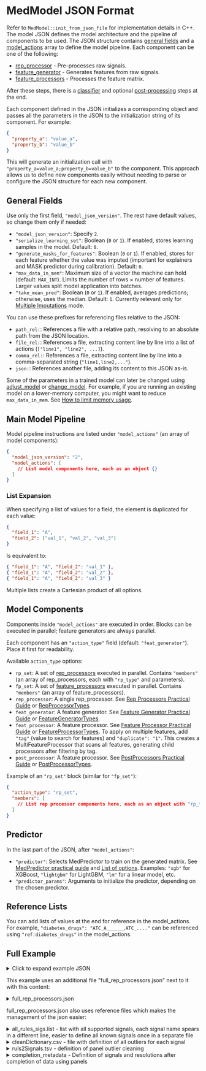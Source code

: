 # MedModel JSON Format

Refer to `MedModel::init_from_json_file` for implementation details in C++.
The model JSON defines the model architecture and the pipeline of components to be used.
The JSON structure contains [general fields](#general-fields) and a [model_actions](#model-components) array to define the model pipeline.
Each component can be one of the following:

* [rep_processor](01.Rep%20Processors%20Practical%20Guide) - Pre-processes raw signals.
* [feature_generator](02.Feature%20Generator%20Practical%20Guide) - Generates features from raw signals.
* [feature_processors](03.FeatureProcessor%20practical%20guide) - Processes the feature matrix.

After these steps, there is a [classifier](04.MedAlgo%20Library/MedPredictor%20practical%20guide/) and optional [post-processing](05.PostProcessors%20Practical%20Guide) steps at the end.

Each component defined in the JSON initializes a corresponding object and passes all the parameters in the JSON to the initialization string of its component. For example:

```json
{
  "property_a": "value_a",
  "property_b": "value_b"
}
```

This will generate an initialization call with `"property_a=value_a;property_b=value_b"` to the component. This approach allows us to define new components easily without needing to parse or configure the JSON structure for each new component.

## General Fields

Use only the first field, `"model_json_version"`. The rest have default values, so change them only if needed:

- `"model_json_version"`: Specify `2`.
- `"serialize_learning_set"`: Boolean (`0` or `1`). If enabled, stores learning samples in the model. Default: `0`.
- `"generate_masks_for_features"`: Boolean (`0` or `1`). If enabled, stores for each feature whether the value was imputed (important for explainers and MASK predictor during calibration). Default: `0`.
- `"max_data_in_mem"`: Maximum size of a vector the machine can hold (default: `MAX_INT`). Limits the number of rows × number of features. Larger values split model application into batches.
- `"take_mean_pred"`: Boolean (`0` or `1`). If enabled, averages predictions; otherwise, uses the median. Default: `1`. Currently relevant only for [Multiple Imputations](05.PostProcessors%20Practical%20Guide/MultipleImputations.md) mode.

You can use these prefixes for referencing files relative to the JSON:

- `path_rel:`: References a file with a relative path, resolving to an absolute path from the JSON location.
- `file_rel:`: References a file, extracting content line by line into a list of actions (`["line1", "line2", ...]`).
- `comma_rel:`: References a file, extracting content line by line into a comma-separated string (`"line1,line2,..."`).
- `json:`: References another file, adding its content to this JSON as-is.

Some of the parameters in a trained model can later be changed using [adjust_model](../Medial%20Tools/adjust_model.md) or [change_model](../Medial%20Tools/change_model). For example, if you are running an existing model on a lower-memory computer, you might want to reduce `max_data_in_mem`. See [How to limit memory usage](../Medial%20Tools/change_model/How%20to%20limit%20memory%20usage%20in%20predict.md).

## Main Model Pipeline

Model pipeline instructions are listed under `"model_actions"` (an array of model components):

```json
{
  "model_json_version": "2",
  "model_actions": [
    // List model components here, each as an object {}
  ]
}
```

### List Expansion

When specifying a list of values for a field, the element is duplicated for each value:

```json
{
  "field_1": "A",
  "field_2": ["val_1", "val_2", "val_3"]
}
```

Is equivalent to:

```json
{ "field_1": "A", "field_2": "val_1" },
{ "field_1": "A", "field_2": "val_2" },
{ "field_1": "A", "field_2": "val_3" }
```

Multiple lists create a Cartesian product of all options.

## Model Components

Components inside `"model_actions"` are executed in order. Blocks can be executed in parallel; feature generators are always parallel.

Each component has an `"action_type"` field (default: `"feat_generator"`). Place it first for readability.

Available `action_type` options:

- `rp_set`: A set of [rep_processors](01.Rep%20Processors%20Practical%20Guide) executed in parallel. Contains `"members"` (an array of rep_processors, each with `"rp_type"` and parameters).
- `fp_set`: A set of [feature_processors](03.FeatureProcessor%20practical%20guide) executed in parallel. Contains `"members"` (an array of feature_processors).
- `rep_processor`: A single rep_processor. See [Rep Processors Practical Guide](01.Rep%20Processors%20Practical%20Guide) or [RepProcessorTypes](https://Medial-EarlySign.github.io/MR_LIBS/RepProcess_8h.html#a2772b5cb2b32efafbbd8ba9440b9576a).
- `feat_generator`: A feature generator. See [Feature Generator Practical Guide](03.FeatureProcessor%20practical%20guide) or [FeatureGeneratorTypes](https://Medial-EarlySign.github.io/MR_LIBS/FeatureGenerator_8h.html#a109794c7f375415720a0af5dd3132023).
- `feat_processor`: A feature processor. See [Feature Processor Practical Guide](03.FeatureProcessor%20practical%20guide) or [FeatureProcessorTypes](https://Medial-EarlySign.github.io/MR_LIBS/FeatureProcess_8h.html#ae648a97312d7df5b3f5cf01b19887334). To apply on multiple features, add `"tag"` (value to search for features) and `"duplicate": "1"`. This creates a MultiFeatureProcessor that scans all features, generating child processors after filtering by tag.
- `post_processor`: A feature processor. See [PostProcessors Practical Guide](05.PostProcessors%20Practical%20Guide) or [PostProcessorTypes](https://Medial-EarlySign.github.io/MR_LIBS/PostProcessor_8h.html#a1dab070b8206be89206ff19f321a1cfc).

Example of an `"rp_set"` block (similar for `"fp_set"`):

```json
{
  "action_type": "rp_set",
  "members": [
    // List rep processor components here, each as an object with "rp_type" field...
  ]
}
```

## Predictor

In the last part of the JSON, after `"model_actions"`:

- `"predictor"`: Selects MedPredictor to train on the generated matrix. See [MedPredictor practical guide](04.MedAlgo%20Library/MedPredictor%20practical%20guide) and [List of options](https://Medial-EarlySign.github.io/MR_LIBS/MedAlgo_8h.html#ab3f9aacffd8e29e833677299133ac4f0). Examples: `"xgb"` for XGBoost, `"lightgbm"` for LightGBM, `"lm"` for a linear model, etc.
- `"predictor_params"`: Arguments to initialize the predictor, depending on the chosen predictor.

## Reference Lists

You can add lists of values at the end for reference in the model_actions. For example, `"diabetes_drugs": "ATC_A______,ATC_...."` can be referenced using `"ref:diabetes_drugs"` in the model_actions.

## Full Example

<details>
  <summary>Click to expand example JSON</summary>

```json title="example json"
{
  "model_json_version": "2",
  "serialize_learning_set": "0",
  "model_actions": [
    "json:full_rep_processors.json", // Import a JSON from the current folder with other components - in this case, outlier cleaners, signal panel completers, etc.
    // Features
    {
      "action_type": "feat_generator",
      "fg_type": "age"
    },
    {
      "action_type": "feat_generator",
      "fg_type": "gender"
    },
    {
      "action_type": "feat_generator",
      "fg_type": "unified_smoking",
      "tags": "smoking",
      "smoking_features": "Current_Smoker, Ex_Smoker, Unknown_Smoker, Never_Smoker, Passive_Smoker, Smok_Days_Since_Quitting, Smok_Pack_Years_Max, Smok_Pack_Years_Last, Smoking_Years, Smoking_Intensity"
    },
    // Cancers in Dx
    {
      "action_type": "feat_generator",
      "fg_type": "basic",
      "type": "category_set",
      "window": [
        "win_from=0;win_to=10950"
      ],
      "time_unit": "Days",
      "sets": [
        "ICD9_CODE:140-149,ICD9_CODE:150-159,ICD9_CODE:160-165,ICD9_CODE:170,ICD9_CODE:171,ICD9_CODE:172,ICD9_CODE:174,ICD9_CODE:175,ICD9_CODE:176,ICD9_CODE:179-189,ICD9_CODE:200-208,ICD9_CODE:209.0,ICD9_CODE:209.1,ICD9_CODE:209.2,ICD9_CODE:290.3,ICD9_CODE:230-234"
      ],
      "signal": "ICD9_Diagnosis",
      "in_set_name": "Cancers"
    },
    // Statistical features - will take: last, average, min, max, etc. for each time window: 0-180, 0-365, 365-730, 0-1095 prior prediction day in days and for each signal: Hemoglobin, WBC...
    // In total will create: 8*4*4 = 128 features
    {
      "action_type": "feat_generator",
      "fg_type": "basic",
      "type": [
        "last",
        "last_delta",
        "avg",
        "max",
        "min",
        "std",
        "slope",
        "range_width"
      ],
      "window": [
        "win_from=0;win_to=180",
        "win_from=0;win_to=365",
        "win_from=365;win_to=730",
        "win_from=0;win_to=1095"
      ],
      "time_unit": "Days",
      "tags": "labs_and_measurements,need_imputer,need_norm",
      "signal": [
        "Hemoglobin",
        "WBC",
        "Platelets",
        "Albumin"
      ]
    },
    {
      "action_type": "feat_generator",
      "fg_type": "basic",
      "type": [
        "last_time"
      ],
      "window": [
        "win_from=0;win_to=180",
        "win_from=0;win_to=365",
        "win_from=365;win_to=730",
        "win_from=0;win_to=1095"
      ],
      "time_unit": "Days",
      "tags": "labs_and_measurements,need_imputer,need_norm",
      //Take only panels - to remove repititions:
      "signal": [
        "BMI",
        "Creatinine",
        "WBC",
        "Cholesterol",
        "Glucose",
        "Hemoglobin",
        "Albumin"
      ]
    },
    {
      "action_type": "feat_generator",
      "fg_type": "category_depend",
      "signal": "DIAGNOSIS",
      "window": [
        "win_from=0;win_to=10950;tags=numeric.win_0_10950",
        "win_from=0;win_to=365;tags=numeric.win_0_365"
      ],
      "time_unit_win": "Days",
      "regex_filter": "ICD10_CODE:.*",
      "min_age": "40",
      "max_age": "90",
      "age_bin": "5",
      "min_code_cnt": "200",
      "fdr": "0.01",
      "lift_below": "0.7",
      "lift_above": "1.3",
      "stat_metric": "mcnemar",
      "max_depth": "50",
      "max_parents": "100",
      "use_fixed_lift": "1",
      "sort_by_chi": "1",
      "verbose": "1",
      "take_top": "50"
    },
    // Feature selector to remove features with 99.9% same value, there are other options, like lasso, by model importance, etc.
    {
      "action_type": "fp_set",
      "members": [
        {
          "fp_type": "remove_deg",
          "percentage": "0.999"
        }
      ]
    },
    // Imputer - simple choise of choosing median value by stratifying to age, gender and smoking status - will commit for all features with "need_imputer" tag
    {
      "action_type": "fp_set",
      "members": [
        {
          "fp_type": "imputer",
          "strata": "Age,40,100,5:Gender,1,2,1:Current_Smoker,0,1,1:Ex_Smoker,0,1,1",
          "moment_type": "median",
          "tag": "need_imputer",
          "duplicate": "1"
        }
      ]
    },
    // Normalizer - will commit for all features with "need_imputer" tag
    {
      "action_type": "fp_set",
      "members": [
        {
          "fp_type": "normalizer",
          "resolution_only": "0",
          "resolution": "5",
          "tag": "need_norm",
          "duplicate": "1"
        }
      ]
    }
  ],
  "predictor": "xgb",
  "predictor_params": "tree_method=auto;booster=gbtree;objective=binary:logistic;eta=0.050;alpha=0.000;lambda=0.010;gamma=0.010;max_depth=6;colsample_bytree=0.800;colsample_bylevel=1.000;min_child_weight=10;num_round=200;subsample=0.800"
}
```
</details>


This example uses an additional file "full_rep_processors.json" next to it with this content:

<details>
       <summary>full_rep_processors.json</summary>

```json title="full_rep_processors.json"
{
  "action_type": "rp_set",
  "members": [
	{
	  "rp_type":"conf_cln",
	  "conf_file":"path_rel:cleanDictionary.csv",
	  "time_channel":"0",
	  "clean_method":"confirmed",
	  "signal":"file_rel:all_rules_sigs.list",
	  "print_summary" : "1",
	  "nrem_suff":"nRem"
	  //,"verbose_file":"/tmp/cleaning.log"
	},
	{
	  "rp_type":"conf_cln",
	  "conf_file":"path_rel:cleanDictionary.csv",
	  "val_channel":["0", "1"],
	  "clean_method":"confirmed",
	  "signal": ["BP"],
	  "print_summary" : "1",
	  "nrem_suff":"nRem"
	  //,"verbose_file":"/tmp/cleaning.log"
	}
  ]
},
{
  "action_type": "rp_set",
  "members": [
	{
	  "rp_type":"sim_val",
	  "signal":"file_rel:all_rules_sigs.list",
	  "type":"remove_diff",
	  "debug":"0"
	}
	
  ]
},
{
  "action_type": "rp_set",
  "members": [
	{
	  "rp_type":"rule_cln",
	  "addRequiredSignals":"1",
	  "time_window":"0",
	  "tolerance":"0.1",
	  "calc_res":"0.1",
	  "rules2Signals":"path_rel:ruls2Signals.tsv",
	  "consideredRules":[ "1", "2", "3", "4", "5", "6", "7", "8", "9", "10", "11", "12", "13", "14", "15", "16", "17", "18", "19", "20", "21", "22" ] 
	  
	  //,"verbose_file":"/tmp/panel_cleaning.log"
	}
  ]
},
{
  "action_type": "rp_set",
  "members": [
	{
	  "rp_type":"complete",
	  "sim_val":"remove_diff",
	  "config":"path_rel:completion_metadata",
	  "panels":["red_line", "white_line", "gcs", "bmi"]
	},
	{
	  "rp_type":"calc_signals",
	  "calculator":"eGFR",
	  "missing_value":"-65336",
	  "work_channel":"0",
	  "names":"eGFR_CKD_EPI",
	  "signals_time_unit":"Date",
	  "max_time_search_range":"0",
	  "signals":"Creatinine,GENDER,BDATE",
	  "calculator_init_params":"{mdrd=0;ethnicity=0}"
	},
	{
	  "rp_type":"calc_signals",
	  "calculator":"eGFR",
	  "missing_value":"-65336",
	  "work_channel":"0",
	  "names":"eGFR_MDRD",
	  "signals_time_unit":"Date",
	  "max_time_search_range":"0",
	  "signals":"Creatinine,GENDER,BDATE",
	  "calculator_init_params":"{mdrd=1;ethnicity=0}"
	}
  ]
}  
```
</details>

full_rep_processors.json also uses reference files which makes the management of the json easier:

<details>
       <summary>all_rules_sigs.list - list with all supported signals, each signal name spears in a different line, easier to define all known signals once in a separate file</summary> 

```text title="all_rules_sigs.list"
Albumin
ALKP
ALT
Amylase
AST
B12
Basophils#
Basophils%
Bicarbonate
Bilirubin
BMI
Ca
CA125
Cholesterol
Cholesterol_over_HDL
CK
Cl
CO2
CorrectedCa
Creatinine
CRP
Digoxin
eGFR
Eosinophils#
Eosinophils%
Erythrocyte
Ferritin
Fibrinogen
Follic_Acid
FreeT3
FreeT4
FSH
GFR
GGT
Globulin
Glucose
HbA1C
HDL
HDL_over_Cholesterol
HDL_over_LDL
HDL_over_nonHDL
Height
Hematocrit
Hemoglobin
INR
Iron_Fe
K+
LDH
LDL
LDL_over_HDL
Lithium
LUC
LuteinisingHormone
Lymphocytes#
Lymphocytes%
MCH
MCHC-M
MCV
Mg
Monocytes#
Monocytes%
MPV
Na
Neutrophils#
Neutrophils%
NonHDLCholesterol
NRBC
PDW
PFR
Phosphore
PlasmaAnionGap
PlasmaViscosity
Platelets
Platelets_Hematocrit
Progesterone
Prolactin
Protein_Total
PSA
PULSE
RandomGlucose
RBC
RDW
Reticulocyte
Rheumatoid_Factor
Serum_Oestradiol
SerumAnionGap
Sex_Hormone_Binding_Globulin
T4
Testosterone
TIBC
Transferrin
Transferrin_Saturation_Index
Triglycerides
TSH
Urea
Uric_Acid
Urine_Dipstick_pH
Urine_Epithelial_Cell
Urine_Microalbumin
Urine_Protein_Creatinine
UrineAlbumin
UrineAlbumin_over_Creatinine
UrineCreatinine
UrineTotalProtein
VitaminD_25
WBC
Weight
Band%
Blast%
Gleason_1
Gleason_2
Gleason_Total
PSA_Ratio
PT_Seconds
PTP
PTT
TEMP
Urine_Bilirubin
Urine_Erythrocytes
Urine_Glucose
Urine_Ketone
Urine_Leukocytes
Urine_Nitrite
Urine_PH
Urine_Protein
Urine_Urubilinogen
Fev1
Smoking_Duration
Smoking_Intensity
Pack_Years
```
</details>


<details>
       <summary>cleanDictionary.csv - file with definition of all outliers for each signal</summary>

```text title="cleanDictionary.csv"
name,logicalN,logicalH,low bound,low dist,high bound,high dist,val_channel
Albumin,1,1.00E+99,none,none,7.2,norm,0
ALKP,0.1,1.00E+99,none,none,5000,lognorm,0
ALT,0.1,1.00E+99,none,none,6500,lognorm,0
Amylase,0.1,1.00E+99,none,none,6000,lognorm,0
AST,0.1,1.00E+99,none,none,6000,lognorm,0
B12,1,1.00E+99,none,none,2500,lognorm,0
Basophils#,0,1.00E+99,none,none,18,lognorm,0
Basophils%,0,100,none,none,25,lognorm,0
Bicarbonate,0.1,1.00E+99,5.048214541,norm,48.02457951,norm,0
Bilirubin,0,1.00E+99,none,none,50,lognorm,0
BMI,5,1.00E+99,none,none,70,norm,0
Ca,0.1,1.00E+99,0.1,lognorm,20,lognorm,0
CA125,0,1.00E+99,none,none,10000,lognorm,0
Cholesterol,1,1.00E+99,none,none,1200,lognorm,0
Cholesterol_over_HDL,1,1.00E+99,none,none,36.09669438,lognorm,0
CK,0,1.00E+99,none,none,3000,lognorm,0
Cl,0.1,1.00E+99,0.1,lognorm,140,lognorm,0
CO2,1,1.00E+99,none,none,52.46921412,norm,0
CorrectedCa,0.1,1.00E+99,0.1,lognorm,20,lognorm,0
Creatinine,0,1.00E+99,none,none,20,lognorm,0
CRP,0,1.00E+99,none,none,300,lognorm,0
Digoxin,0,1.00E+99,none,none,88.49217997,lognorm,0
eGFR,0,1.00E+99,none,none,160,lognorm,0
Eosinophils#,0,1.00E+99,none,none,50,lognorm,0
Eosinophils%,0,100,none,none,100,none,0
Erythrocyte,0,1.00E+99,none,none,13772.43655,lognorm,0
Ferritin,0,1.00E+99,none,none,20000,lognorm,0
Fibrinogen,0,1.00E+99,none,none,3500,lognorm,0
Follic_Acid,0,1.00E+99,none,none,30,lognorm,0
FreeT3,0.001,1.00E+99,none,none,46.79056395,lognorm,0
FreeT4,0.001,1.00E+99,none,none,64.27336088,lognorm,0
FSH,0,1.00E+99,none,none,45399.78,lognorm,0
GFR,0,1.00E+99,none,none,146,lognorm,0
GGT,0,1.00E+99,none,none,8000,lognorm,0
Globulin,0,1.00E+99,none,none,87.00820496,lognorm,0
Glucose,10,1.00E+99,none,none,5000,lognorm,0
HbA1C,0.1,100,none,none,50,lognorm,0
HDL,0,1.00E+99,none,none,420,lognorm,0
HDL_over_Cholesterol,0,1.00E+99,none,none,1,lognorm,0
HDL_over_LDL,0,1.00E+99,none,none,12.19513883,lognorm,0
HDL_over_nonHDL,0,1.00E+99,none,none,2.029837851,norm,0
Height,20,1.00E+99,none,none,300,norm,0
Hematocrit,0.1,100,none,none,75,norm,0
Hemoglobin,2,100,none,none,25,norm,0
INR,0.01,1.00E+99,none,none,11,manual,0
Iron_Fe,1,1.00E+99,none,none,700,norm,0
K+,1.5,1.00E+99,1.5,lognorm,11,lognorm,0
LDH,1,1.00E+99,none,none,12000,lognorm,0
LDL,1,1.00E+99,none,none,2000,lognorm,0
LDL_over_HDL,0,1.00E+99,none,none,51.72779688,lognorm,0
Lithium,0,1.00E+99,none,none,150,lognorm,0
LUC,0,1.00E+99,none,none,2.817745324,lognorm,0
LuteinisingHormone,0,1.00E+99,none,none,12098.73012,lognorm,0
Lymphocytes#,0,1.00E+99,none,none,500,lognorm,0
Lymphocytes%,0,100,none,none,100,none,0
MCH,0.01,1.00E+99,none,none,500,norm,0
MCHC-M,0.1,1.00E+99,none,none,200,norm,0
MCV,1,1.00E+99,none,none,150,norm,0
Mg,0.01,1.00E+99,none,none,2.113294532,lognorm,0
Monocytes#,0,1.00E+99,none,none,40,lognorm,0
Monocytes%,0,100,none,none,100,none,0
MPV,0.1,1.00E+99,none,none,27,lognorm,0
Na,100,1.00E+99,100,lognorm,200,lognorm,0
Neutrophils#,0,1.00E+99,none,none,150,lognorm,0
Neutrophils%,0,100,none,none,100,none,0
NonHDLCholesterol,0,1.00E+99,none,none,1401.434359,lognorm,0
NRBC,0,1.00E+99,none,none,3476.436337,lognorm,0
PDW,0,100,none,none,39.42776545,lognorm,0
PFR,0,1.00E+99,none,none,1328.242946,norm,0
Phosphore,0.1,1.00E+99,none,none,20,norm,0
PlasmaAnionGap,-1.00E+99,1.00E+99,-4.790862408,norm,38.30832862,norm,0
PlasmaViscosity,0.1,1.00E+99,none,none,5.093440521,lognorm,0
Platelets,0.1,1.00E+99,none,none,3000,lognorm,0
Platelets_Hematocrit,0.01,100,none,none,none,none,0
Progesterone,0,1.00E+99,none,none,724363.8626,lognorm,0
Prolactin,0,1.00E+99,none,none,16288.44876,lognorm,0
Protein_Total,0.1,1.00E+99,none,none,15,lognorm,0
PSA,0,1.00E+99,none,none,5000,lognorm,0
PULSE,1,300,none,none,285.3549087,lognorm,0
RandomGlucose,1,1.00E+99,none,none,1136.372137,lognorm,0
RBC,0,1.00E+99,none,none,10,norm,0
RDW,0,100,none,none,100,lognorm,0
Reticulocyte,0,1.00E+99,none,none,17270.35704,lognorm,0
Rheumatoid_Factor,0,1.00E+99,none,none,3021.474146,lognorm,0
Serum_Oestradiol,0,1.00E+99,none,none,188460.5286,lognorm,0
SerumAnionGap,-1.00E+99,1.00E+99,-7.763505351,norm,34.21884248,norm,0
Sex_Hormone_Binding_Globulin,0,1.00E+99,none,none,3209.154851,lognorm,0
T4,0.001,1.00E+99,none,none,40.14304291,norm,0
Testosterone,0,1.00E+99,none,none,572.4061104,lognorm,0
TIBC,0,1.00E+99,none,none,146.4669744,norm,0
Transferrin,10,1.00E+99,none,none,1250,lognorm,0
Transferrin_Saturation_Index,0,100,none,none,none,none,0
Triglycerides,5,1.00E+99,none,none,10000,lognorm,0
TSH,0,1.00E+99,none,none,302.8916089,lognorm,0
Urea,0,1.00E+99,none,none,600,lognorm,0
Uric_Acid,0,1.00E+99,none,none,50,lognorm,0
Urine_Dipstick_pH,0,14,none,none,12.65839393,lognorm,0
Urine_Epithelial_Cell,0,1.00E+99,none,none,464267.9586,lognorm,0
Urine_Microalbumin,0,1.00E+99,none,none,99771.15903,lognorm,0
Urine_Protein_Creatinine,0,1.00E+99,none,none,29928.16788,lognorm,0
UrineAlbumin,0,1.00E+99,none,none,113282.8368,lognorm,0
UrineAlbumin_over_Creatinine,0,1.00E+99,none,none,20116.5322,lognorm,0
UrineCreatinine,0,1.00E+99,none,none,3007.223193,lognorm,0
UrineTotalProtein,0,1.00E+99,none,none,159.820147,lognorm,0
VitaminD_25,0,1.00E+99,none,none,500,lognorm,0
WBC,0.01,1.00E+99,none,none,150,manual,0
Weight,1,1.00E+99,none,none,300,norm,0
Band%,0,100,none,none,100,none,0
Blast%,0,100,none,none,100,none,0
Gleason_1,0.9,5.1,none,none,5.1,none,0
Gleason_2,0.9,5.1,none,none,5.1,none,0
Gleason_Total,1.9,10.1,none,none,10.1,none,0
PSA_Ratio,0,50,none,none,50,none,0
PT_Seconds,8,180,none,none,180,none,0
PTP,3.9,140,none,none,140,none,0
PTT,16,150,none,none,150,none,0
TEMP,31.9,45,none,none,45,none,0
Urine_Bilirubin,0,50,none,none,50,none,0
Urine_Erythrocytes,0,1000,none,none,1000,none,0
Urine_Glucose,0,1500,none,none,1500,none,0
Urine_Ketone,0,200,none,none,200,none,0
Urine_Leukocytes,0,1000,none,none,1000,none,0
Urine_Nitrite,0,1.1,none,none,1.1,none,0
Urine_PH,0,10,none,none,10,none,0
Urine_Protein,0,2000,none,none,2000,none,0
Urine_Urubilinogen,0,20,none,none,20,none,0
BP,20,200,none,none,200,none,0
BP,50,300,none,none,300,none,1
Fev1,0,1000,none,none,500,none,0
Smoking_Duration,0,120,none,none,120,none,0
Smoking_Intensity,0,200,none,none,200,none,0
Pack_Years,0,300,none,none,300,none,0
```
</details>

<details>
       <summary>ruls2Signals.tsv - definition of panel outlier cleaning</summary>
    
```text title="ruls2Signals.tsv"
1	BMI,Weight,Height	BMI
2	MCH,Hemoglobin,RBC
3	MCV,Hematocrit,RBC
4	MCHC-M,MCH,MCV
5	Eosinophils#,Monocytes#,Basophils#,Lymphocytes#,Neutrophils#,WBC
6	MPV,Platelets_Hematocrit,Platelets
7	UrineAlbumin,UrineTotalProtein
8	UrineAlbumin_over_Creatinine,UrineAlbumin,UrineCreatinine
9	LDL,HDL,Cholesterol
10	NonHDLCholesterol,HDL,Cholesterol
11	HDL_over_nonHDL,HDL,NonHDLCholesterol	HDL_over_nonHDL
12	HDL_over_Cholesterol,HDL,Cholesterol	HDL_over_Cholesterol
13	HDL_over_LDL,HDL,LDL	HDL_over_LDL
14	HDL_over_LDL,LDL_over_HDL	HDL_over_LDL
15	Cholesterol_over_HDL,Cholesterol,HDL	Cholesterol_over_HDL
17	Cholesterol_over_HDL,HDL_over_Cholesterol
18	LDL_over_HDL,LDL,HDL	LDL_over_HDL
19	Albumin,Protein_Total
20	FreeT4,T4
21	NRBC,RBC
22	CHADS2,CHADS2_VASC
#the rest - use default names
```
</details>

<details>
       <summary>completion_metadata - Definition of signals and resolutions after completion of data using panels</summary>

```text title="completion_metadata"
Name,FinalFactor,OrigResolution,FinalResolution
ALT,1,1.0,1.0
AST,1,1.0,1.0
Albumin,1,0.1,0.1
Amylase,1,1.0,1.0
B12,1,1.0,1.0
Basophils#,1,0.1,0.1
Basophils%,1,0.1,0.1
Bilirubin,1,0.01,0.01
CO2,1,0.1,0.1
Cholesterol,1,1.0,1.0
Creatinine,1,0.01,0.01
Eosinophils#,1,0.1,0.1
Eosinophils%,1,0.1,0.1
Ferritin,1,0.1,0.1
GFR,1,1.0,1.0
GGT,1,1.0,1.0
Globulin,1,0.1,0.1
Glucose,1,1.0,1.0
HbA1C,1,0.1,0.1
HDL,1,1.0,1.0
Hematocrit,1,0.1,0.1
Hemoglobin,1,0.1,0.1
INR,1,0.01,0.01
LDH,1,1.0,1.0
LDL,1,1.0,1.0
Lymphocytes#,1,0.1,0.1
Lymphocytes%,1,0.1,0.1
MCH,1,0.1,0.1
MCHC-M,1,0.1,0.1
MCV,1,0.1,0.1
Monocytes#,1,0.1,0.1
Monocytes%,1,0.1,0.1
MPV,1,0.1,0.1
Neutrophils#,1,0.01,0.01
Neutrophils%,1,0.1,0.1
NonHDLCholesterol,1,1.0,1.0
Platelets,1,1.0,1.0
RandomGlucose,1,1.0,1.0
RBC,1,0.01,0.01
Na,1,0.1,0.1
Triglycerides,1,1.0,1.0
Urea,1,1.0,1.0
WBC,1,0.1,0.1
RDW,1,0.1,0.1
BMI,1,0.01,0.01
Weight,1,1,1
Height,1,1,1
```
</details>